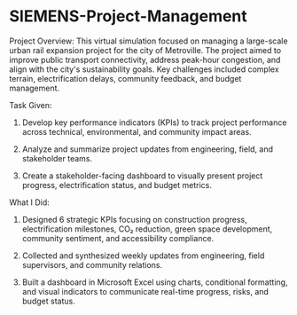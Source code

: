 # SIEMENS-Project-Management

Project Overview:
This virtual simulation focused on managing a large-scale urban rail expansion project for the city of Metroville. The project aimed to improve public transport connectivity, address peak-hour congestion, and align with the city's sustainability goals. Key challenges included complex terrain, electrification delays, community feedback, and budget management.

Task Given:

1. Develop key performance indicators (KPIs) to track project performance across technical, environmental, and community impact areas.

2. Analyze and summarize project updates from engineering, field, and stakeholder teams.

3. Create a stakeholder-facing dashboard to visually present project progress, electrification status, and budget metrics.

What I Did:

1. Designed 6 strategic KPIs focusing on construction progress, electrification milestones, CO₂ reduction, green space development, community sentiment, and accessibility compliance.

2. Collected and synthesized weekly updates from engineering, field supervisors, and community relations.

3. Built a dashboard in Microsoft Excel using charts, conditional formatting, and visual indicators to communicate real-time progress, risks, and budget status.

